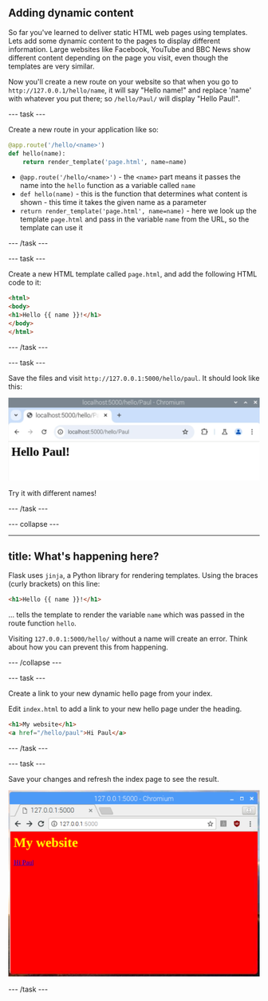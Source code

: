 ## Adding dynamic content

So far you've learned to deliver static HTML web pages using templates. Lets add some dynamic content to the pages to display different information. Large websites like Facebook, YouTube and BBC News show different content depending on the page you visit, even though the templates are very similar.

Now you'll create a new route on your website so that when you go to `http://127.0.0.1/hello/name`, it will say "Hello name!" and replace 'name' with whatever you put there; so `/hello/Paul/` will display "Hello Paul!".

--- task ---

Create a new route in your application like so:

```python
@app.route('/hello/<name>')
def hello(name):
    return render_template('page.html', name=name)
```

- `@app.route('/hello/<name>')` - the `<name>` part means it passes the name into the `hello` function as a variable called `name`
- `def hello(name)` - this is the function that determines what content is shown - this time it takes the given name as a parameter
- `return render_template('page.html', name=name)` - here we look up the template `page.html` and pass in the variable `name` from the URL, so the template can use it

--- /task ---

--- task ---

Create a new HTML template called `page.html`, and add the following HTML code to it:

```html
<html>
<body>
<h1>Hello {{ name }}!</h1>
</body>
</html>
```

--- /task ---

--- task ---

Save the files and visit `http://127.0.0.1:5000/hello/paul`. It should look like this:

![Hello Paul!](images/flask-hello-paul.png)

Try it with different names!

--- /task ---

--- collapse ---

---
title: What's happening here?
---

Flask uses `jinja`, a Python library for rendering templates. Using the braces (curly brackets) on this line:

```html
<h1>Hello {{ name }}!</h1>
```

... tells the template to render the variable `name` which was passed in the route function `hello`.

Visiting `127.0.0.1:5000/hello/` without a name will create an error. Think about how you can prevent this from happening.

--- /collapse ---

--- task ---

Create a link to your new dynamic hello page from your index.

Edit `index.html` to add a link to your new hello page under the heading.

```html
<h1>My website</h1>
<a href="/hello/paul">Hi Paul</a>
```

--- /task ---

--- task ---

Save your changes and refresh the index page to see the result.

![flask app link](images/flask-app-link.png)

--- /task ---
